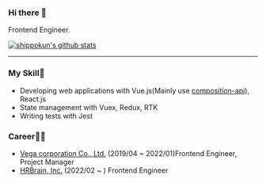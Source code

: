 ### Hi there 👋

Frontend Engineer.

[![shippokun's github stats](https://github-readme-stats.vercel.app/api?username=shippokun&show_icons=true&count_private=true)](https://github.com/anuraghazra/github-readme-stats)

---

### My Skill📝

- Developing web applications with Vue.js(Mainly use [composition-api](https://github.com/vuejs/composition-api)), React.js
- State management with Vuex, Redux, RTK
- Writing tests with Jest

### Career👨‍💻

- [Vega corporation Co., Ltd.](https://www.vega-c.com/) (2019/04 ~ 2022/01)Frontend Engineer, Project Manager
- [HRBrain, Inc.](https://www.hrbrain.co.jp/) (2022/02 ~ ) Frontend Engineer
